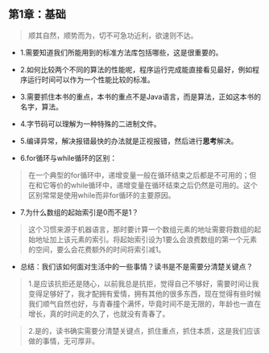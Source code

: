 ## 第1章：基础

>顺其自然，顺势而为，切不可急功近利，欲速则不达。

- 1.需要知道我们所能用到的标准方法库包括哪些，这是很重要的。

- 2.如何比较两个不同的算法的性能呢，程序运行完成能直接看见最好，例如程序运行时间可以作为一个性能比较的标准。

- 3.需要抓住本书的重点，本书的重点不是Java语言，而是算法，正如这本书的名字，算法。

- 4.字节码可以理解为一种特殊的二进制文件。

- 5.编译异常，解决报错最快的办法就是正视报错，然后进行**思考**解决。

- 6.for循环与while循环的区别：

>在一个典型的for循环中，递增变量一般在循环结束之后都是不可用的；但在和它等价的while循环中，递增变量在循环结束之后仍然是可用的。这个区别常常是使用while而非for循环的主要原因。

- 7.为什么数组的起始索引是0而不是1？

>这个习惯来源于机器语言，那时要计算一个数组元素的地址需要将数组的起始地址加上该元素的索引。将起始索引设为1要么会浪费数组的第一个元素的空间，要么会花费额外的时间将索引减1。

- 总结：我们该如何面对生活中的一些事情？读书是不是需要分清楚关键点？

>1.是应该抗拒还是随心，以前我总是抗拒，觉得自己不够好，需要时间让我变得足够好了，我才配拥有爱情，拥有其他的很多东西，现在觉得有些时候我们顺气自然也好，与青春撞个满怀，毕竟时间不是无限的，年龄也一直在增长，真的时间走的久了，也就没有青春了。

>2.是的，读书确实需要分清楚关键点，抓住重点，抓住本质，这是我们应该做的事情，无可厚非。
